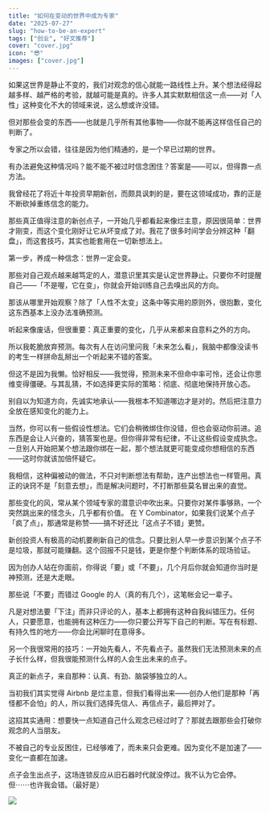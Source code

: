 ```yaml
---
title: "如何在变动的世界中成为专家"
date: "2025-07-27"
slug: "how-to-be-an-expert"
tags: ["创业", "好文推荐"]
cover: "cover.jpg"
icon: "😎"
images: ["cover.jpg"]
---
```

如果这世界是静止不变的，我们对观念的信心就能一路线性上升。某个想法经得起越多样、越严格的考验，就越可能是真的。许多人其实默默相信这一点——对「人性」这种变化不大的领域来说，这么想或许没错。



但对那些会变的东西——也就是几乎所有其他事物——你就不能再这样信任自己的判断了。



专家之所以会错，往往是因为他们精通的，是一个早已过期的世界。



有办法避免这种情况吗？能不能不被过时信念困住？答案是——可以，但得靠一点方法。



我曾经花了将近十年投资早期新创，而颇具讽刺的是，要在这领域成功，靠的正是不断砍掉重练信念的能力。



那些真正值得注意的新创点子，一开始几乎都看起来像烂主意，原因很简单：世界才刚变，而这个变化刚好让它从坏变成了对。我花了很多时间学会分辨这种「翻盘」，而这套技巧，其实也能套用在一切新想法上。



第一步，养成一种信念：世界一定会变。



那些对自己观点越来越笃定的人，潜意识里其实是认定世界静止。只要你不时提醒自己——「不是喔，它在变」，你就会开始训练自己去嗅出风的方向。



那该从哪里开始观察？除了「人性不太变」这条中等实用的原则外，很抱歉，变化这东西基本上没办法准确预测。



听起来像废话，但很重要：真正重要的变化，几乎从来都来自意料之外的方向。



所以我乾脆放弃预测。每次有人在访问里问我「未来怎么看」，我脑中都像没读书的考生一样拼命乱掰出一个听起来不错的答案。



但这不是因为我懒。恰好相反——我觉得，预测未来不但命中率可怜，还会让你思维变得僵硬。与其乱猜，不如选择更实际的策略：彻底、彻底地保持开放心态。



别自以为知道方向，先诚实地承认——我根本不知道哪边才是对的。然后把注意力全放在感知变化的能力上。



当然，你可以有一些假设性想法。它们会稍微绑住你没错，但也会驱动你前进。追东西是会让人兴奋的，猜答案也是。但你得非常有纪律，不让这些假设变成执念。
一旦别人开始把某个想法跟你绑在一起，那个想法就更可能变成你想相信的东西——这时你就该加倍怀疑它。



我相信，这种偏被动的做法，不只对判断想法有帮助，连产出想法也一样管用。真正的诀窍不是「刻意去想」，而是解决问题时，不打断那些莫名冒出来的直觉。



那些变化的风，常从某个领域专家的潜意识中吹出来。只要你对某件事够熟，一个突然跳出来的怪念头，几乎都有价值。
在 Y Combinator，如果我们说某个点子「疯了点」，那通常是称赞——搞不好还比「这点子不错」更赞。



新创投资人有极高的动机要刷新自己的信念。只要比别人早一步意识到某个点子不是垃圾，那就可能赚翻。这个回报不只是钱，更是你整个判断体系的现场验证。



因为创办人站在你面前，你得说「要」或「不要」，几个月后你就会知道你当时是神预测，还是大走眼。



那些说「不要」而错过 Google 的人（真的有几个），这笔帐会记一辈子。



凡是对想法要「下注」而非只评论的人，基本上都拥有这种自我纠错压力。任何人，只要愿意，也能拥有这种压力——你只要公开写下自己的判断。写在有标题、有持久性的地方——你会比闲聊时在意得多。



另一个我很常用的技巧：一开始先看人，不先看点子。虽然我们无法预测未来的点子长什么样，但我很能预测什么样的人会生出未来的点子。



真正的新点子，来自那种：认真、有劲、脑袋够独立的人。



当初我们其实觉得 Airbnb 是烂主意，但我们看得出来——创办人他们是那种「再怪都不会怕」的人，所以我们选择先信人、再信点子，最后押对了。



这招其实通用：想要快一点知道自己什么观念已经过时了？那就去跟那些会打破你观念的人当朋友。



不被自己的专业反困住，已经够难了，而未来只会更难。因为变化不是加速了——变化一直都在加速。



点子会生出点子，这场连锁反应从旧石器时代就没停过。我不认为它会停。
但⋯⋯也许我会错。（最好是）




![](https://prod-files-secure.s3.us-west-2.amazonaws.com/112d0858-5090-4d34-a606-b75eb8d65fd2/46476355-9cf3-4e99-9b7a-3531bc426380/1000202064.png?X-Amz-Algorithm=AWS4-HMAC-SHA256&X-Amz-Content-Sha256=UNSIGNED-PAYLOAD&X-Amz-Credential=ASIAZI2LB4666CS2EKCX%2F20250910%2Fus-west-2%2Fs3%2Faws4_request&X-Amz-Date=20250910T033956Z&X-Amz-Expires=3600&X-Amz-Security-Token=IQoJb3JpZ2luX2VjEHoaCXVzLXdlc3QtMiJGMEQCIAXFzt4ipglyTjGN2vIees%2BmO4gNcDz4KRGpmylnBPZGAiB1GTr8pZDayr0H2AOKKeT9wINUaRrVrcftuMtMAjnpQCqIBAjj%2F%2F%2F%2F%2F%2F%2F%2F%2F%2F8BEAAaDDYzNzQyMzE4MzgwNSIMbgQjtxVlmzElouo5KtwDQIfTno2zTuioV%2FEYhD2P1u36XAsZgoGM4p3ZP4D7UJ6cjp0EJzGQ6WFSFdakToosPsBtUE5aaeQD3no4GUjl%2FuRm%2FM3XxxSofDAVsvUG2kLp6towLgkaPBn%2BzrsrnllBUIDUCjOfA4mRPWOoStohfyGJx1YMEHctZG1gdCE0TVTISEItFsPrRMlAgOozEXrk9iJqGDuUx6pZQ0swkb9%2F7aRjKHqJByTOj46cbVvjQmdCaR1veCjBUg4%2FAkhRI05kSMZAKBi2oDquOPpJ023LW4s7MNAdbDput5mi6Kyuc3Yn3ARQyHisY2NVjLFc%2FESMhcgahRvJSb2%2Fyv1neMdQUgbUPDgzfgXDDA%2FPb3TIC0V%2BJ9yNZmwzewieo2dSoM9nPoUIA6sfirGWqjLVocvih0bFaO9T4kOn3pcz8faZ8BNDCF1LmZnjJ4sb0Hi45%2Fgd1Yp8e6aCOIaCL9GK1bZRe%2Bcd8Yt%2BaHNNtcYnvQFDlj8avhNuKMLG4muKDcf%2FwcyL4xYdjUUFcadF7Nlm0ShNSHFo1HCBj9uWjg%2BmQLBkzyTyzL8Oywy4ZHeVAGOw5b8R74XPF7vjlnSA12sNe6Cpjp9IbbaeF4RAyxUgtNDsmdPNH0Fs7CyoyqioPfMw9LSDxgY6pgEjwpHA%2Fzg3mM7ge%2Fdh%2BeBSdUVGG6hSWfn4bdq1CUNQKWfzjbEm6FAg8eRoWB3qKMWDNaZC4nPhUxaxKuFevFOYAKsaPOwMuFMjY5fK2Os8xW5Yd%2Fn%2BFwseNjzBxq0DmfqB6a9q8%2BLNswGhJ9RPxBbs1kGNoZilXKVKna%2F1vmWy3FbYu0Aid0%2FXXY1jwuEfpgK6Z0Iy0bSZUGmeQXf0YUt4xTIQvrQo&X-Amz-Signature=97bf4c1b503ee1876d607f362589bb8926c28522bc7f9953808de2fd11d1bc46&X-Amz-SignedHeaders=host&x-amz-checksum-mode=ENABLED&x-id=GetObject)

